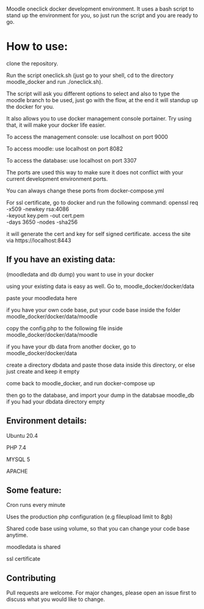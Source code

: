 Moodle oneclick docker development environment. It uses a bash script to stand up the environment for you, so just run the script and you are ready to go.

# How to use:
clone the repository.

Run the script oneclick.sh (just go to your shell, cd to the directory moodle_docker and run ./oneclick.sh).

The script will ask you different options to select and also to type the moodle branch to be used, just go with the flow, at the end it will standup up the docker for you.

It also allows you to use docker management console portainer. Try using that, it will make your docker life easier.

To access the management console: use localhost on port 9000

To access moodle: use localhost on port 8082

To access the database: use localhost on port 3307

The ports are used this way to make sure it does not conflict with your current development environment ports. 

You can always change these ports from docker-compose.yml

For ssl certificate, go to docker and run the following command:
openssl req -x509 -newkey rsa:4086 \
-keyout key.pem -out cert.pem \
-days 3650 -nodes -sha256

it will generate the cert and key for self signed certificate.
access the site via https://localhost:8443

## If you have an existing data:
(moodledata and db dump) you want to use in your docker

using your existing data is easy as well. Go to, moodle_docker/docker/data

paste your moodledata here

if you have your own code base, put your code base inside the folder moodle_docker/docker/data/moodle

copy the config.php to the following file inside moodle_docker/docker/data/moodle

if you have your db data from another docker, go to moodle_docker/docker/data

create a directory dbdata and paste those data inside this directory, or else just create and keep it empty

come back to moodle_docker, and run docker-compose up

then go to the database, and import your dump in the databsae moodle_db if you had your dbdata directory empty

## Environment details:
Ubuntu 20.4

PHP 7.4

MYSQL 5

APACHE

## Some feature:
Cron runs every minute

Uses the production php configuration (e.g fileupload limit to 8gb)

Shared code base using volume, so that you can change your code base anytime.

moodledata is shared

ssl certificate

## Contributing
Pull requests are welcome. For major changes, please open an issue first to discuss what you would like to change.
